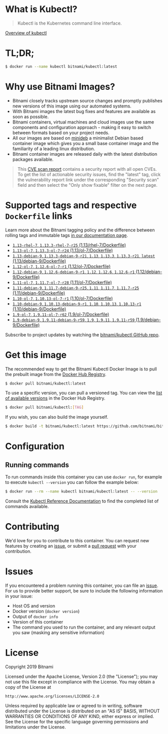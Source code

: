 
# What is Kubectl?

> Kubectl is the Kubernetes command line interface.

[Overview of kubectl](https://kubernetes.io/docs/reference/kubectl/overview/)

# TL;DR;

```bash
$ docker run --name kubectl bitnami/kubectl:latest
```

# Why use Bitnami Images?

* Bitnami closely tracks upstream source changes and promptly publishes new versions of this image using our automated systems.
* With Bitnami images the latest bug fixes and features are available as soon as possible.
* Bitnami containers, virtual machines and cloud images use the same components and configuration approach - making it easy to switch between formats based on your project needs.
* All our images are based on [minideb](https://github.com/bitnami/minideb) a minimalist Debian based container image which gives you a small base container image and the familiarity of a leading linux distribution.
* Bitnami container images are released daily with the latest distribution packages available.


> This [CVE scan report](https://quay.io/repository/bitnami/kubectl?tab=tags) contains a security report with all open CVEs. To get the list of actionable security issues, find the "latest" tag, click the vulnerability report link under the corresponding "Security scan" field and then select the "Only show fixable" filter on the next page.

# Supported tags and respective `Dockerfile` links

Learn more about the Bitnami tagging policy and the difference between rolling tags and immutable tags [in our documentation page](https://docs.bitnami.com/containers/how-to/understand-rolling-tags-containers/).


* [`1.13-rhel-7`, `1.13.3-rhel-7-r25` (1.13/rhel-7/Dockerfile)](https://github.com/bitnami/bitnami-docker-kubectl/blob/1.13.3-rhel-7-r25/1.13/rhel-7/Dockerfile)
* [`1.13-ol-7`, `1.13.3-ol-7-r24` (1.13/ol-7/Dockerfile)](https://github.com/bitnami/bitnami-docker-kubectl/blob/1.13.3-ol-7-r24/1.13/ol-7/Dockerfile)
* [`1.13-debian-9`, `1.13.3-debian-9-r21`, `1.13`, `1.13.3`, `1.13.3-r21`, `latest` (1.13/debian-9/Dockerfile)](https://github.com/bitnami/bitnami-docker-kubectl/blob/1.13.3-debian-9-r21/1.13/debian-9/Dockerfile)
* [`1.12-ol-7`, `1.12.6-ol-7-r1` (1.12/ol-7/Dockerfile)](https://github.com/bitnami/bitnami-docker-kubectl/blob/1.12.6-ol-7-r1/1.12/ol-7/Dockerfile)
* [`1.12-debian-9`, `1.12.6-debian-9-r1`, `1.12`, `1.12.6`, `1.12.6-r1` (1.12/debian-9/Dockerfile)](https://github.com/bitnami/bitnami-docker-kubectl/blob/1.12.6-debian-9-r1/1.12/debian-9/Dockerfile)
* [`1.11-ol-7`, `1.11.7-ol-7-r28` (1.11/ol-7/Dockerfile)](https://github.com/bitnami/bitnami-docker-kubectl/blob/1.11.7-ol-7-r28/1.11/ol-7/Dockerfile)
* [`1.11-debian-9`, `1.11.7-debian-9-r25`, `1.11`, `1.11.7`, `1.11.7-r25` (1.11/debian-9/Dockerfile)](https://github.com/bitnami/bitnami-docker-kubectl/blob/1.11.7-debian-9-r25/1.11/debian-9/Dockerfile)
* [`1.10-ol-7`, `1.10.13-ol-7-r1` (1.10/ol-7/Dockerfile)](https://github.com/bitnami/bitnami-docker-kubectl/blob/1.10.13-ol-7-r1/1.10/ol-7/Dockerfile)
* [`1.10-debian-9`, `1.10.13-debian-9-r1`, `1.10`, `1.10.13`, `1.10.13-r1` (1.10/debian-9/Dockerfile)](https://github.com/bitnami/bitnami-docker-kubectl/blob/1.10.13-debian-9-r1/1.10/debian-9/Dockerfile)
* [`1.9-ol-7`, `1.9.11-ol-7-r62` (1.9/ol-7/Dockerfile)](https://github.com/bitnami/bitnami-docker-kubectl/blob/1.9.11-ol-7-r62/1.9/ol-7/Dockerfile)
* [`1.9-debian-9`, `1.9.11-debian-9-r59`, `1.9`, `1.9.11`, `1.9.11-r59` (1.9/debian-9/Dockerfile)](https://github.com/bitnami/bitnami-docker-kubectl/blob/1.9.11-debian-9-r59/1.9/debian-9/Dockerfile)

Subscribe to project updates by watching the [bitnami/kubectl GitHub repo](https://github.com/bitnami/bitnami-docker-kubectl).

# Get this image

The recommended way to get the Bitnami Kubectl Docker Image is to pull the prebuilt image from the [Docker Hub Registry](https://hub.docker.com/r/bitnami/kubectl).

```bash
$ docker pull bitnami/kubectl:latest
```

To use a specific version, you can pull a versioned tag. You can view the [list of available versions](https://hub.docker.com/r/bitnami/kubectl/tags/) in the Docker Hub Registry.

```bash
$ docker pull bitnami/kubectl:[TAG]
```

If you wish, you can also build the image yourself.

```bash
$ docker build -t bitnami/kubectl:latest https://github.com/bitnami/bitnami-docker-kubectl.git
```

# Configuration

## Running commands

To run commands inside this container you can use `docker run`, for example to execute `kubectl --version` you can follow the example below:

```bash
$ docker run --rm --name kubectl bitnami/kubectl:latest -- --version
```

Consult the [Kubectl Reference Documentation](https://kubernetes.io/docs/reference/generated/kubectl/kubectl-commands) to find the completed list of commands available.

# Contributing

We'd love for you to contribute to this container. You can request new features by creating an [issue](https://github.com/bitnami/bitnami-docker-kubectl/issues), or submit a [pull request](https://github.com/bitnami/bitnami-docker-kubectl/pulls) with your contribution.

# Issues

If you encountered a problem running this container, you can file an [issue](https://github.com/bitnami/bitnami-docker-kubectl/issues). For us to provide better support, be sure to include the following information in your issue:

- Host OS and version
- Docker version (`docker version`)
- Output of `docker info`
- Version of this container
- The command you used to run the container, and any relevant output you saw (masking any sensitive information)

# License

Copyright 2019 Bitnami

Licensed under the Apache License, Version 2.0 (the "License");
you may not use this file except in compliance with the License.
You may obtain a copy of the License at

    http://www.apache.org/licenses/LICENSE-2.0

Unless required by applicable law or agreed to in writing, software
distributed under the License is distributed on an "AS IS" BASIS,
WITHOUT WARRANTIES OR CONDITIONS OF ANY KIND, either express or implied.
See the License for the specific language governing permissions and
limitations under the License.
